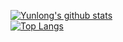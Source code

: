 [![Yunlong's github stats](https://github-readme-stats.vercel.app/api?username=yunlong10&theme=gruvbox)](https://github.com/yunlong10/github-readme-stats)  
[![Top Langs](https://github-readme-stats.vercel.app/api/top-langs/?username=yunlong10&layout=compact&theme=gruvbox)](https://github.com/yunlong10/github-readme-stats)
